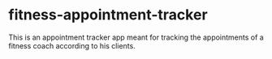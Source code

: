 # fitness-appointment-tracker
This is an appointment tracker app meant for tracking the appointments of a fitness coach according to his clients.
